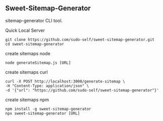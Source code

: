 ## Sweet-Sitemap-Generator

sitemap-generator CLI tool.

Quick Local Server

```
git clone https://github.com/sudo-self/sweet-sitemap-generator.git
cd sweet-sitemap-generator
```

create sitemaps node
```
node generateSitemap.js [URL]
```

create sitemaps curl

```
curl -X POST http://localhost:3000/generate-sitemap \
-H "Content-Type: application/json" \
-d '{"url": "https://github.com/sudo-self/sweet-sitemap-generator"}'
```
create sitemaps npm

```
npm install -g sweet-sitemap-generator
npx sweet-sitemap-generator [URL]
```


